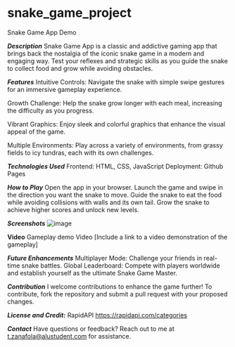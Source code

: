 # **snake_game_project**
Snake Game App Demo

_**Description**_
Snake Game App is a classic and addictive gaming app that brings back the nostalgia of the iconic snake game in a modern and engaging way. Test your reflexes and strategic skills as you guide the snake to collect food and grow while avoiding obstacles.

_**Features**_
Intuitive Controls: Navigate the snake with simple swipe gestures for an immersive gameplay experience.

Growth Challenge: Help the snake grow longer with each meal, increasing the difficulty as you progress.

Vibrant Graphics: Enjoy sleek and colorful graphics that enhance the visual appeal of the game.

Multiple Environments: Play across a variety of environments, from grassy fields to icy tundras, each with its own challenges.

_**Technologies Used**_
Frontend: HTML, CSS, JavaScript
Deployment: Github Pages

_**How to Play**_
Open the app in your browser.
Launch the game and swipe in the direction you want the snake to move.
Guide the snake to eat the food while avoiding collisions with walls and its own tail.
Grow the snake to achieve higher scores and unlock new levels.

_**Screenshots**_
![image](https://github.com/tesfahunfola/Playing-Around-with-APIs/assets/122350783/3c6568ec-0b05-4675-9354-01fe4f6ea428)



**Video**
Gameplay demo Video
[Include a link to a video demonstration of the gameplay]

_**Future Enhancements**_
Multiplayer Mode: Challenge your friends in real-time snake battles.
Global Leaderboard: Compete with players worldwide and establish yourself as the ultimate Snake Game Master.

_**Contribution**_
I welcome contributions to enhance the game further! To contribute, fork the repository and submit a pull request with your proposed changes.

_**License and Credit:**_
RapidAPI
https://rapidapi.com/categories

**_Contact_**
Have questions or feedback? Reach out to me at t.zanafola@alustudent.com for assistance.
